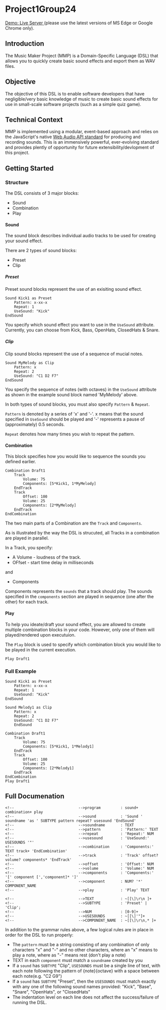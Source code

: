 # Project1Group24

<a href="https://music-maker-dsl-pyi3h.ondigitalocean.app/"> Demo: Live Server </a> (please use the latest versions of MS Edge or Google Chrome only).

## Introduction
The Music Maker Project (MMP) is a Domain-Specific Language (DSL) that allows you to quickly create basic sound effects and export them as WAV files.

## Objective
The objective of this DSL is to enable software developers that have negligible/very basic knowledge of music to create basic sound effects for use in small-scale software projects (such as a simple quiz game).

## Technical Context
MMP is implemented using a modular, event-based approach and relies on the JavaScript's native <a href="https://www.w3.org/TR/webaudio/">Web Audio API standard</a> for producing and recording sounds. This is an immensively powerful, ever-evolving standard and provides plently of opportunity for future extensibility/devlopment of this project.

## Getting Started

### Structure

The DSL consists of 3 major blocks:

* Sound
* Combination
* Play

#### Sound

The sound block describes individual audio tracks to be used for creating your sound effect.

There are 2 types of sound blocks:

* Preset
* Clip

##### Preset

Preset sound blocks represent the use of an exisiting sound effect.

```
Sound Kick1 as Preset
    Pattern: x-xx-x
    Repeat: 1
    UseSound: "Kick"
EndSound
```

You specify which sound effect you want to use in the `UseSound` attribute. Currently, you can choose from Kick, Bass, OpenHats, ClosedHats & Snare.

##### Clip

Clip sound blocks represent the use of a sequence of mucial notes.

```
Sound MyMelody as Clip
    Pattern: x
    Repeat: 2
    UseSound: "C1 D2 F7"
EndSound
```

You specify the sequence of notes (with octaves) in the `UseSound` attribute as shown in the example sound block named 'MyMelody' above.

In both types of sound blocks, you must also specify `Pattern` & `Repeat`.

`Pattern` is denoted by a series of 'x' and '-'.
x means that the sound specified in `UseSound` should be played and '-' represents a pause of (approximately) 0.5 seconds.

`Repeat` denotes how many times you wish to repeat the pattern.

#### Combination

This block specifies how you would like to sequence the sounds you defined earlier.

```
Combination Draft1
    Track
        Volume: 75
        Components: [5*Kick1, 1*MyMelody]
    EndTrack
    Track
        Offset: 100
        Volume: 25
        Components: [2*MyMelody]
    EndTrack
EndCombination
```

The two main parts of a Combination are the `Track` and `Components`.

As is illustrated by the way the DSL is strucuted, all Tracks in a combination are played in parallel.

In a Track, you specify:

* A Volume - loudness of the track.
* OFfset - start time delay in milliseconds

and 

* Components

Components represents the `sounds` that a track should play.
The sounds specified in the `components` section are played in sequence (one after the other) for each track.

#### Play

To help you ideate/draft your sound effect, you are allowed to create multiple combination blocks in your code. 
However, only one of them will played/rendered upon executuion.

The `Play` block is used to specify which combination block you would like to be played in the current execution.

```
Play Draft1
```

### Full Example

```
Sound Kick1 as Preset
    Pattern: x-xx-x
    Repeat: 1
    UseSound: "Kick"
EndSound

Sound Melody1 as Clip
    Pattern: x
    Repeat: 2
    UseSound: "C1 D2 F7"
    EndSound

Combination Draft1
    Track
        Volume: 75
        Components: [5*Kick1, 1*Melody1]
    EndTrack
    Track
        Offset: 100
        Volume: 25
        Components: [2*Melody1]
    EndTrack
EndCombination
Play Draft1
```

## Full Documenation

```
<!--                             -->program         : sound+ combination+ play
<!--                             -->sound           : 'Sound ' soundname 'as ' SUBTYPE pattern repeat? usesound 'EndSound'
<!--                             -->soundname       : TEXT
<!--                             -->pattern         : 'Pattern:' TEXT
<!--                             -->repeat          : 'Repeat:' NUM
<!--                             -->usesound        : 'UseSound:' USESOUNDS '"'
<!--                             -->combination     : 'Components:' TEXT track+ 'EndCombination'
<!--                             -->track           : 'Track' offset? volume? components* 'EndTrack'
<!--                             -->offset          : 'Offset:' NUM
<!--                             -->volume          : 'Volume:' NUM
<!--                             -->components      : 'Components:' '[' component [','component]* ']'
<!--                             -->component       : NUM? '*' COMPONENT_NAME
<!--                             -->play            : 'Play' TEXT

<!--                             -->TEXT            : ~[[\]\r\n ]+
<!--                             -->SUBTYPE         : 'Preset' | 'Clip';
<!--                             -->NUM             : [0-9]+
<!--                             -->USESOUNDS       : ~[[\]'"]+
<!--                             -->COMPONENT_NAME  : ~[[\]\r\n,* ]+
```

In addition to the grammar rules above, a few logical rules are in place in order for the DSL to
run properly:
<ul>
    <li>
        The <code>pattern</code> must be a string consisting of any combination of only characters
        "x" and "-" and no other characters, where an "x" means to play a note, where as "-" means
        rest (don't play a note)
    </li>
    <li>TEXT in each <code>component</code> must match a <code>soundname</code> created by you</li>
    <li>
        If a <code>sound</code> has <code>SUBTYPE</code> "Clip", <code>USESOUNDS</code> must be
        a single line of text, with each note following the pattern of {note}{octave} with a space
        between each note(e.g. "C2 G9")
    </li>
    <li>
         If a <code>sound</code> has <code>SUBTYPE</code> "Preset", then the <code>USESOUNDS</code>
         must match exactly with any one of the following sound names provided: "Kick", "Base",
         "Snare", "OpenHats", or "ClosedHats"
    </li>
    <li>
        The indentation level on each line does not affect the success/failure of running the DSL.
    </li>
</ul>
